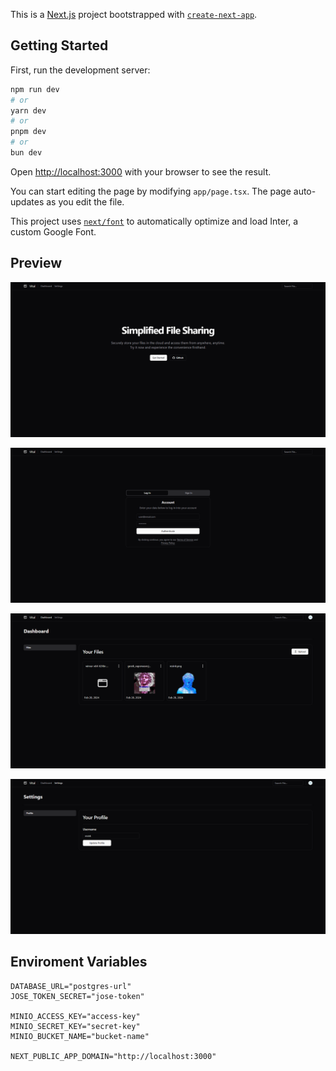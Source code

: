 This is a [Next.js](https://nextjs.org/) project bootstrapped with [`create-next-app`](https://github.com/vercel/next.js/tree/canary/packages/create-next-app).

## Getting Started

First, run the development server:

```bash
npm run dev
# or
yarn dev
# or
pnpm dev
# or
bun dev
```

Open [http://localhost:3000](http://localhost:3000) with your browser to see the result.

You can start editing the page by modifying `app/page.tsx`. The page auto-updates as you edit the file.

This project uses [`next/font`](https://nextjs.org/docs/basic-features/font-optimization) to automatically optimize and load Inter, a custom Google Font.

## Preview

![Auth](https://raw.githubusercontent.com/legendxbr/Vital-File-Uploading/master/public/home.png "Auth")

![](https://raw.githubusercontent.com/legendxbr/Vital-File-Uploading/master/public/auth.png)

![](https://raw.githubusercontent.com/legendxbr/Vital-File-Uploading/master/public/dashboard.png)

![](https://raw.githubusercontent.com/legendxbr/Vital-File-Uploading/master/public/profile_editing.png)

## Enviroment Variables

```
DATABASE_URL="postgres-url"
JOSE_TOKEN_SECRET="jose-token"

MINIO_ACCESS_KEY="access-key"
MINIO_SECRET_KEY="secret-key"
MINIO_BUCKET_NAME="bucket-name"

NEXT_PUBLIC_APP_DOMAIN="http://localhost:3000"
```
